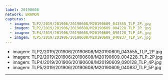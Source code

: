 ```yaml
---
label: 20190608
network: BRAMON
capturas:
  - imagem: TLP2/2019/201906/20190608/M20190609_043555_TLP_2P.jpg
  - imagem: TLP2/2019/201906/20190608/M20190609_004228_TLP_2P.jpg
  - imagem: TLP4/2019/201906/20190608/M20190609_090128_TLP_4P.jpg
  - imagem: TLP5/2019/201906/20190608/M20190609_040837_TLP_5P.jpg
---
```

  - imagem: TLP2/2019/201906/20190608/M20190609_043555_TLP_2P.jpg
  - imagem: TLP2/2019/201906/20190608/M20190609_004228_TLP_2P.jpg
  - imagem: TLP4/2019/201906/20190608/M20190609_090128_TLP_4P.jpg
  - imagem: TLP5/2019/201906/20190608/M20190609_040837_TLP_5P.jpg
---
